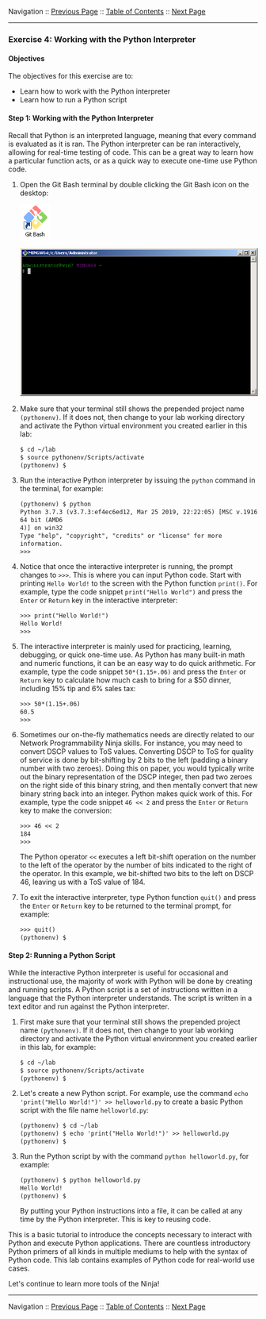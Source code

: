 Navigation :: [Previous Page](LTRPRG-1100-02b4-Python-Ex3.md) :: [Table of Contents](LTRPRG-1100-00-Intro.md#table-of-contents) :: [Next Page](LTRPRG-1100-02c1-Teams.md)

---

### Exercise 4: Working with the Python Interpreter

#### Objectives

The objectives for this exercise are to:

* Learn how to work with the Python interpreter
* Learn how to run a Python script

#### Step 1: Working with the Python Interpreter

Recall that Python is an interpreted language, meaning that every command is evaluated as it is ran. The Python 
interpreter can be ran interactively, allowing for real-time testing of code. This can be a great way to learn how a 
particular function acts, or as a quick way to execute one-time use Python code.

1.  Open the Git Bash terminal by double clicking the Git Bash icon on the desktop:
    
    ![Git Bash Icon](assets/GitBash-Icon.png)
    
    ![Git Bash Terminal](assets/GitBash-Term.png)

2.  Make sure that your terminal still shows the prepended project name `(pythonenv)`. If it does not, then change to
your lab working directory and activate the Python virtual environment you created earlier in this lab:
    
    ```
    $ cd ~/lab
    $ source pythonenv/Scripts/activate
    (pythonenv) $
    ```

2.  Run the interactive Python interpreter by issuing the `python` command in the terminal, for example:
    
    ```
    (pythonenv) $ python
    Python 3.7.3 (v3.7.3:ef4ec6ed12, Mar 25 2019, 22:22:05) [MSC v.1916 64 bit (AMD6
    4)] on win32
    Type "help", "copyright", "credits" or "license" for more information.
    >>>
    ```

3.  Notice that once the interactive interpreter is running, the prompt changes to `>>>`. This is where you can input 
Python code. Start with printing `Hello World!` to the screen with the Python function `print()`.  For example, type 
the code snippet `print("Hello World")` and press the `Enter` or `Return` key in the interactive interpreter:
    
    ```
    >>> print("Hello World!")
    Hello World!
    >>>
    ```

4.  The interactive interpreter is mainly used for practicing, learning, debugging, or quick one-time use. As Python 
has many built-in math and numeric functions, it can be an easy way to do quick arithmetic.  For example, type the 
code snippet `50*(1.15+.06)` and press the `Enter` or `Return` key to calculate how much cash to bring for a $50 
dinner, including 15% tip and 6% sales tax:

    ```
    >>> 50*(1.15+.06)
    60.5
    >>>
    ```
    
5.  Sometimes our on-the-fly mathematics needs are directly related to our Network Programmability Ninja skills. For 
instance, you may need to convert DSCP values to ToS values. Converting DSCP to ToS for quality of service is
done by bit-shifting by 2 bits to the left (padding a binary number with two zeroes). Doing this on paper, you would
typically write out the binary representation of the DSCP integer, then pad two zeroes on the right side of this 
binary string, and then mentally convert that new binary string back into an integer. Python makes quick work of 
this.  For example, type the code snippet `46 << 2` and press the `Enter` or `Return` key to make the conversion:
    
    ```
    >>> 46 << 2
    184
    >>>
    ```
    
    The Python operator `<<` executes a left bit-shift operation on the number to the left of the operator by the number
    of bits indicated to the right of the operator. In this example, we bit-shifted two bits to the left on DSCP 46, 
    leaving us with a ToS value of 184. 

5.  To exit the interactive interpreter, type Python function `quit()` and press the `Enter` or `Return` 
key to be returned to the terminal prompt, for example:
    
    ```
    >>> quit()
    (pythonenv) $
    ```

#### Step 2: Running a Python Script

While the interactive Python interpreter is useful for occasional and instructional use, the majority of work with 
Python will be done by creating and running scripts. A Python script is a set of instructions written in a language 
that the Python interpreter understands. The script is written in a text editor and run against the Python interpreter.

1.  First make sure that your terminal still shows the prepended project name `(pythonenv)`. If it does not, 
then change to your lab working directory and activate the Python virtual environment you created earlier in this 
lab, for example:
    
    ```
    $ cd ~/lab
    $ source pythonenv/Scripts/activate
    (pythonenv) $
    ```

2.  Let's create a new Python script.  For example, use the command `echo 'print("Hello World!")' >> helloworld.py` 
to create a basic Python script with the file name `helloworld.py`:
    
    ```
    (pythonenv) $ cd ~/lab
    (pythonenv) $ echo 'print("Hello World!")' >> helloworld.py
    (pythonenv) $
    ```

3.  Run the Python script by with the command `python helloworld.py`, for example:
    
    ```
    (pythonenv) $ python helloworld.py
    Hello World!
    (pythonenv) $
    ```

    By putting your Python instructions into a file, it can be called at any time by the Python interpreter. This is 
    key to reusing code.

This is a basic tutorial to introduce the concepts necessary to interact with Python and execute Python applications.
There are countless introductory Python primers of all kinds in multiple mediums to help with the syntax of Python 
code.  This lab contains examples of Python code for real-world use cases.

Let's continue to learn more tools of the Ninja! 

---

Navigation :: [Previous Page](LTRPRG-1100-02b4-Python-Ex3.md) :: [Table of Contents](LTRPRG-1100-00-Intro.md#table-of-contents) :: [Next Page](LTRPRG-1100-02c1-Teams.md)
